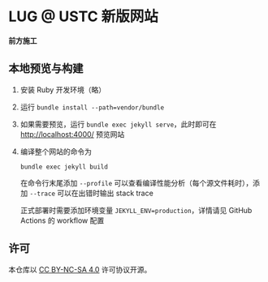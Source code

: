 # LUG @ USTC 新版网站

**前方施工**

## 本地预览与构建

1. 安装 Ruby 开发环境（略）
2. 运行 `bundle install --path=vendor/bundle`
3. 如果需要预览，运行 `bundle exec jekyll serve`，此时即可在 <http://localhost:4000/> 预览网站
4. 编译整个网站的命令为

    ```shell
    bundle exec jekyll build
    ```

    在命令行末尾添加 `--profile` 可以查看编译性能分析（每个源文件耗时），添加 `--trace` 可以在出错时输出 stack trace

    正式部署时需要添加环境变量 `JEKYLL_ENV=production`，详情请见 GitHub Actions 的 workflow 配置

## 许可

本仓库以 [CC BY-NC-SA 4.0](LICENSE.md) 许可协议开源。
